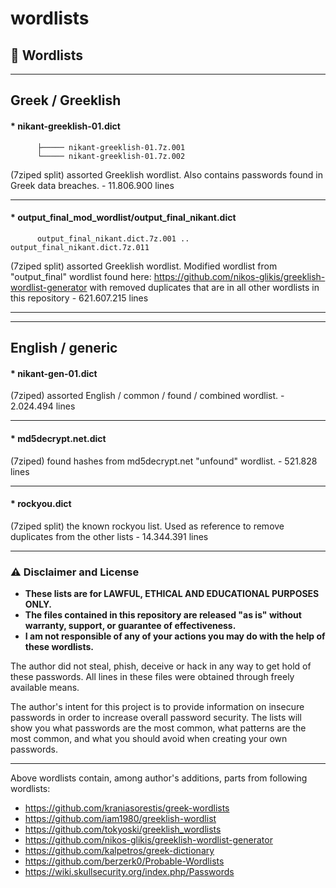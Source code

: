 # wordlists

## 📜 Wordlists

----------------------------

## Greek / Greeklish
#### * **nikant-greeklish-01.dict** 
          ├───── nikant-greeklish-01.7z.001
          └───── nikant-greeklish-01.7z.002
(7ziped split) assorted Greeklish wordlist. Also contains passwords found in Greek data breaches. - 11.806.900 lines

----

#### * **output_final_mod_wordlist/output_final_nikant.dict**
          output_final_nikant.dict.7z.001 .. output_final_nikant.dict.7z.011           
(7ziped split) assorted Greeklish wordlist. Modified wordlist from "output_final" wordlist found here: https://github.com/nikos-glikis/greeklish-wordlist-generator with removed duplicates that are in all other wordlists in this repository - 621.607.215 lines

----------------------------
----------------------------

## English / generic
#### * **nikant-gen-01.dict** 
(7ziped) assorted English / common / found / combined wordlist. - 2.024.494 lines

----

#### * **md5decrypt.net.dict** 
(7ziped) found hashes from md5decrypt.net "unfound" wordlist. - 521.828 lines

----

#### * **rockyou.dict** 
(7ziped split) the known rockyou list. Used as reference to remove duplicates from the other lists - 14.344.391 lines

----------------------------

### ⚠️ Disclaimer and License
 + **These lists are for LAWFUL, ETHICAL AND EDUCATIONAL PURPOSES ONLY.**
 + **The files contained in this repository are released "as is" without warranty, support, or guarantee of effectiveness.**
 + **I am not responsible of any of your actions you may do with the help of these wordlists.**

The author did not steal, phish, deceive or hack in any way to get hold of these passwords.
All lines in these files were obtained through freely available means.

The author's intent for this project is to provide information on insecure passwords in order to increase overall password security. The lists will show you what passwords are the most common, what patterns are the most common, and what you should avoid when creating your own passwords.

----------------------------

Above wordlists contain, among author's additions, parts from following wordlists:
* https://github.com/kraniasorestis/greek-wordlists
* https://github.com/iam1980/greeklish-wordlist
* https://github.com/tokyoski/greeklish_wordlists
* https://github.com/nikos-glikis/greeklish-wordlist-generator
* https://github.com/kalpetros/greek-dictionary
* https://github.com/berzerk0/Probable-Wordlists
* https://wiki.skullsecurity.org/index.php/Passwords
